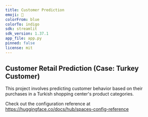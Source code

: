 ```yaml
---
title: Customer Prediction
emoji: 🐨
colorFrom: blue
colorTo: indigo
sdk: streamlit
sdk_version: 1.37.1
app_file: app.py
pinned: false
license: mit
---
```


## Customer Retail Prediction (Case: Turkey Customer)

<p>This project involves predicting customer behavior based on their purchases in a Turkish shopping center's product categories.</p>

Check out the configuration reference at https://huggingface.co/docs/hub/spaces-config-reference

